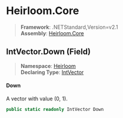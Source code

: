 # Heirloom.Core

> **Framework**: .NETStandard,Version=v2.1  
> **Assembly**: [Heirloom.Core][0]

## IntVector.Down (Field)

> **Namespace**: [Heirloom][0]  
> **Declaring Type**: [IntVector][1]

#### Down

A vector with value (0, 1).

```cs
public static readonly IntVector Down
```

[0]: ../../../Heirloom.Core.md
[1]: ../IntVector.md
